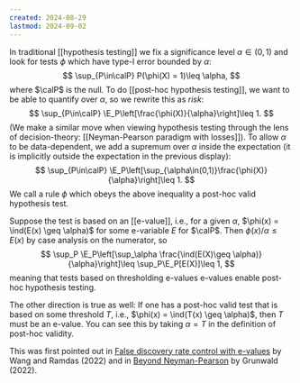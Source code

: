 ```yaml
---
created: 2024-08-29
lastmod: 2024-09-02
---
```


In traditional [[hypothesis testing]] we fix a significance level $\alpha\in(0,1)$ and look for tests $\phi$ which have type-I error bounded by $\alpha$: 
$$
\sup_{P\in\calP} P(\phi(X) = 1)\leq \alpha,
$$
where $\calP$ is the null. To do [[post-hoc hypothesis testing]], we want to be able to quantify over $\alpha$, so we rewrite this as _risk_: 
$$
\sup_{P\in\calP} \E_P\left[\frac{\phi(X)}{\alpha}\right]\leq 1.
$$
(We make a similar move when viewing hypothesis testing through the lens of decision-theory: [[Neyman-Pearson paradigm with losses]]). To allow $\alpha$ to be data-dependent, we add a supremum over $\alpha$ inside the expectation (it is implicitly outside the expectation in the previous display):  
$$
\sup_{P\in\calP} \E_P\left[\sup_{\alpha\in(0,1)}\frac{\phi(X)}{\alpha}\right]\leq 1.
$$
We call a rule $\phi$ which obeys the above inequality a post-hoc valid hypothesis test.  

Suppose the test is based on an [[e-value]], i.e., for a given $\alpha$, $\phi(x) = \ind(E(x) \geq \alpha)$  for some e-variable $E$ for $\calP$. Then $\phi(x)/\alpha \leq E(x)$ by case analysis on the numerator, so 
$$
\sup_P \E_P\left[\sup_\alpha \frac{\ind(E(X)\geq \alpha)}{\alpha}\right]\leq \sup_P\E_P[E(X)]\leq 1,
$$
meaning that tests based on thresholding e-values e-values enable post-hoc hypothesis testing. 

The other direction is true as well: If one has a post-hoc valid test that is based on some threshold $T$, i.e., $\phi(x) = \ind(T(x) \geq \alpha)$, then $T$ must be an e-value. You can see this by taking $\alpha = T$ in the definition of post-hoc validity.  

This was first pointed out in [False discovery rate control with e-values](https://arxiv.org/pdf/2009.02824) by Wang and Ramdas (2022) and in [Beyond Neyman-Pearson](https://arxiv.org/abs/2205.00901) by Grunwald (2022). 

